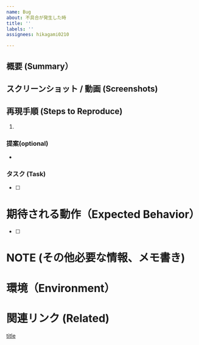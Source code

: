 ```yaml
---
name: Bug
about: 不具合が発生した時
title: ''
labels: ''
assignees: hikagami0210

---
```


<!-- 不具合の概要 ログやエラーメッセージもここに -->
## 概要 (Summary）

## スクリーンショット / 動画 (Screenshots)

## 再現手順 (Steps to Reproduce)
1.

### 提案(optional)
- 

### タスク (Task)
- [ ] 

# 期待される動作（Expected Behavior）
- [ ]

# NOTE (その他必要な情報、メモ書き)

# 環境（Environment）
<!-- WEBアプリであればブラウザの種類、モバイルであればOS/機種の情報 -->

# 関連リンク (Related)
[title](url)

